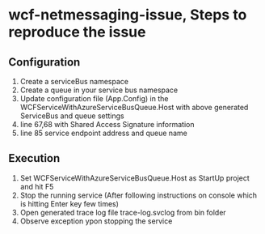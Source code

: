 # wcf-netmessaging-issue, Steps to reproduce the issue
## Configuration

1. Create a serviceBus namespace
2. Create a queue in your service bus namespace
3. Update configuration file (App.Config) in the WCFServiceWithAzureServiceBusQueue.Host with above generated ServiceBus and queue settings
  1. line 67,68 with Shared Access Signature information
  2. line 85 service endpoint address and queue name

## Execution
1. Set WCFServiceWithAzureServiceBusQueue.Host as StartUp project and hit F5
2. Stop the running service (After following instructions on console which is hitting Enter key few times)
3. Open generated trace log file trace-log.svclog from bin folder
4. Observe exception ypon stopping the service
